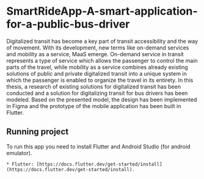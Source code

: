 # SmartRideApp-A-smart-application-for-a-public-bus-driver
Digitalized transit has become a key part of transit accessibility and the way of movement. With its development, new terms like on-demand services and mobility as a service, MaaS emerge. On-demand service in transit represents a type of service which allows the passenger to control the main parts of the travel, while mobility as a service combines already existing solutions of public and private digitalized transit into a unique system in which the passenger is enabled to organize the travel in its entirety. In this thesis, a research of existing solutions for digitalized transit has been conducted and a solution for digitalizing transit for bus drivers has been modeled. Based on the presented model, the design has been implemented in Figma and the prototype of the mobile application has been built in Flutter.


## Running project

To run this app you need to install Flutter and Android Studio (for android emulator).

    * Flutter: [https://docs.flutter.dev/get-started/install](https://docs.flutter.dev/get-started/install).